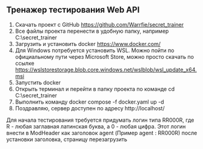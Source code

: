 ## Тренажер тестирования Web API
1) Скачать проект с GitHub https://github.com/Warrfie/secret_trainer
2) Все файлы проекта перенести в удобную папку, например C:\secret_trainer 
3) Загрузить и установить docker https://www.docker.com/
4) Для Windows потребуется установить WSL. Можно пойти по официальному пути через Microsoft Store, можно просто скачать по ссылке https://wslstorestorage.blob.core.windows.net/wslblob/wsl_update_x64.msi
5) Запустить docker 
6) Открыть терминал и перейти в папку проекта по команде cd C:\secret_trainer 
7) Выполнить команду docker compose -f docker.yaml up -d 
8) Поздравляю, сервер доступен по адресу http://localhost/

Для начала тестирования требуется придумать логин типа RR000R,
где R - любая заглавная латинская буква,
а 0 - любая цифра. 
Этот логин внести в ModHeader как заголовок agent (Пример agent : RR000R)
после установки заголовка, страницу перезагрузить